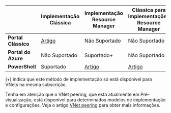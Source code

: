 |  | **Implementação Clássica** | **Implementação Resource Manager** | **Clássica para Implementações Resource Manager** |
|----------------------------------------|-------------|----------------------|---------------------------------|
| **Portal Clássico** | [Artigo](../articles/vpn-gateway/virtual-networks-configure-vnet-to-vnet-connection.md)  |  Não Suportado |  Não Suportado |
| **Portal do Azure** |  Não Suportado | Suportado+ |  Não Suportado |
| **PowerShell** | Suportado | [Artigo](../articles/vpn-gateway/vpn-gateway-vnet-vnet-rm-ps.md) | [Artigo](../articles/virtual-network/virtual-networks-arm-asm-s2s.md)

(+) indica que este método de implementação só está disponível para VNets na mesma subscrição.

Tenha em atenção que o VNet peering, que está atualmente em Pré-visualização, está disponível para determinados modelos de implementação e configurações. Veja o artigo [VNet peering](../articles/virtual-network/virtual-network-peering-overview.md) para obter mais informações.





<!--HONumber=Aug16_HO1-->


